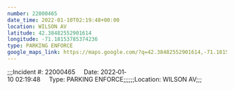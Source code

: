 ```yaml
---
number: 22000465
date_time: 2022-01-10T02:19:48+00:00
location: WILSON AV
latitude: 42.38482552901614
longitude: -71.18153785374236
type: PARKING ENFORCE
google_maps_link: https://maps.google.com/?q=42.38482552901614,-71.18153785374236
---
```


;;;Incident #: 22000465     Date: 2022‐01‐10 02:19:48     Type: PARKING ENFORCE;;;;;;Location: WILSON AV;;;
